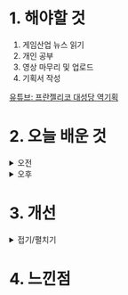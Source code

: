 
# 1. 해야할 것

1. 게임산업 뉴스 읽기 
2. 개인 공부  
3. 영상 마무리 및 업로드
4. 기획서 작성

[유튜브: 프란젤리코 대성당 역기획]()

# 2. 오늘 배운 것

<details>
<summary>오전</summary>

## 오늘의 뉴스

■ 컴투스, 'SWC 2024' 라인업과 대진표 공개
컴투스(대표 남재관)는 '서머너즈 워 월드 아레나 챔피언십2024(이하 SWC2024)'에 출전하는 선수 라인업과 예선 대진표를 23일 공개했습니다. 지난 6월 약 한 달간 올해 참가자를 모집한 컴투스는 수만명의 신청자 중 월드 아레나 시즌 28과 29의 개별 성적을 기준으로 출전 선수를 선발했으며, 오는 8월 3일부터 온라인으로 각 지역 예선을 시작할 예정입니다.

■ 트럼프 "백악관 복귀하면 CBDC 전면 금지할 것"
미국 대통령 선거 공화당 후보자로 나선 도널드 트럼프(Donald J. Trump) 전 대통령이 중앙은행 디지털화폐(CBDC)에 대한 자신의 부정적인 입장을 다시 한번 강조한 것으로 알려졌습니다. 블룸버그 통신은 지난 20일, 도널드 트럼프 전 대통령이 CBDC를 '정부 감시 도구'로 바라보고 있으며, 앞으로도 디지털 달러를 허용하지 않고, 내년 대선에서 승리하게 될 경우 이와 같은 방침을 더욱 공고히 하게 될 것이라고 보도했습니다.

■ 디플러스 기아, 뉴에라와 파트너십 체결...'딮기 모자' 나온다
디플러스 기아(Dplus KIA)가 뉴에라 캡 코리아(이하 뉴에라)와 파트너십을 체결했다고 23일 밝혔습니다. Dplus KIA는 미국 스포츠 3대 리그(MLB, NFL, NBA)의 유일한 공식 파트너인 뉴에라와 손잡고 다양한 패션 콜라보레이션 컬렉션을 출시할 계획입니다.

■ 장병규 의장, 공학한림원 멘토링 특강 나서
크래프톤(대표 김창한)의 장병규 이사회 의장이 지난 7월 22일 한국공학한림원(회장 김기남)이 주최한 '2024년 석학 멘토링 특강'에서 연사로 나섰습니다. 이 행사는 공학을 전공하는 대학생 및 대학원생을 대상으로 진행하며, 참여하는 연사들은 모두 공학한림원 회원으로, 자신의 경력과 전문 분야에서의 경험, 미래 비전을 그들에게 공유합니다.

■ 포켓몬 GO, '인천'에 사파리 존이 열린다
나이언틱은 리얼 월드 게임 '포켓몬 GO'의 라이브 이벤트인 "포켓몬 GO 사파리 존: 인천"을 송도 센트럴파크에서 오는 9월 27일부터 29일까지 개최한다고 23일 밝혔습니다. 포켓스톱을 돌려서 진행 가능한 이벤트 한정 필드 리서치를 달성하면 포켓몬과 더 자주 만날 수 있으며, 인천광역시를 테마로 한 로케이션 배경이 있는 '사파리 모자를 쓴 피카츄'와 '메이클'을 만날 수도 있습니다.

■ 컴투스플랫폼, 블록체인 투표 솔루션 ‘X-PLANET VOTE’ 공개
컴투스홀딩스(대표 정철호)의 자회사 컴투스플랫폼(대표 최석원)은 X-PLANET에서 블록체인 기반 B2B 투표 솔루션 'X-PLANET VOTE(엑스플래닛 보트)'를 본격적으로 선보인다고 23일 밝혔습니다. X-PLANET VOTE는 모든 데이터를 블록체인에 기록해 위변조를 방지하고, 모두가 신뢰할 수 있는 투표 결과를 보장합니다.

■ 종합 서브컬쳐 이벤트 '일러스타 페스 5' 8월 개최
1,000개 규모 크리에이터 부스를 한 자리에서 만날 수 있는 종합 서브컬쳐 이벤트인 '일러스타 페스'가 서울 강남에서 열립니다. 일러스타 페스는 지난 회차 기준으로 유료 관람객 약 3만명이 방문한 국내 최대 서브컬쳐 행사로, 최근에는 해외 크리에이터들과 방문객이 대거 방문하며 글로벌 행사로 발돋움해 나가고 있습니다.

■ 크래프톤, 삼성전자와 '다크앤다커 모바일' 게임 협업
크래프톤(대표 김창한)은 개발 중인 신작 '다크앤다커 모바일'이 갤럭시 스마트폰에서 최상의 게임 경험을 제공하도록 삼성전자와 협업한다고 23일 밝혔습니다. 크래프톤은 지난 10일 '갤럭시 언팩 2024'을 통해 공개된 '갤럭시 Z 폴드6 ·플립6' 등 최신 갤럭시 스마트폰에서 최상의 환경으로 다크앤다커 모바일을 즐길 수 있도록 삼성전자와 협업했습니다.

■ [이슈] 개혁신당 "우마무스메 성 상품화 논리는 유교 탈레반적 인식" 
'우마무스메' 성 상품화 논란을 촉발한 더불어민주당 이병진 의원에게 개혁신당이 모두 발언을 통해 비판에 나섰습니다. 해당 논란은 16일 국회 농해수위 업무보고에서 이병진 의원이 '우마무스메'에 대해 "암컷, 수컷 말들을 여성으로 의인화하고 자극적이고 성적인 이미지로 성 상품화하여 출시 이후 물의를 일으켰던 콘텐츠, 이 중에는 교복을 입은 캐릭터도 있어 미성년자 성 상품화 논란도 일으켰다"라고 밝히면서 촉발됐습니다.

■ 현금 없는 세상 오나? CBDC 실거래 테스트 11월 개시
각국의 중앙은행이 주도하여 발행하는 전자화폐 '중앙은행 디지털화폐(Central Bank Digital Currency, CBDC)'가 국내에서도 활용될 전망입니다. 난립하는 여러 전자화폐와 달리 국가가 직접 발행하고 공인한 자산이라는 것이 CBDC의 특징이자 강점입니다.

■ 장현국 부회장, 위메이드 지분 155억 원에 전량 매도
위메이드 박관호 의장이 대표이사로 복귀함에 따라 경영 일선에서 물러난 장현국 부회장이 최근 보유했던 위메이드 지분 전량을 매도한 것으로 밝혀졌습니다. 위메이드 관계자는 이와 관련해 "단순 지분 매각으로 지금도 여전히 회사에 재직 중"이라면서 "거취에는 변동 없을 것"이라고 전했습니다.

■ 젠지, LCK 통산 최다 24경기 연승 기록 달성 
젠지가 LCK 통산 최다 연속 경기 승리 기록과 타이인 24경기 연속 승리를 달성했습니다. '리그 오브 레전드(LoL)' 이스포츠의 한국 프로 리그를 주최하는 리그 오브 레전드 챔피언스 코리아(대표 오상헌, www.lolesports.com, 이하 'LCK')는 17일(수)부터 21일(일)까지 서울 종로구 롤파크에 위치한 LCK 아레나에서 열린 2024 LCK 서머 5주 차에서 젠지가 농심 레드포스와 디플러스 기아를 물리치며 24경기 연속 승리에 성공했습니다.

■ 젠지, '발로란트' 2024년 퍼시픽 챔피언 등극
올해 열린 모든 발로란트 이스포츠 공식 대회의 결승에 오른 젠지가 발로란트 챔피언스 투어(이하 VCT) 퍼시픽 시즌 최종 결승전을 승리하면서 2024 시즌 챔피언 자리에 올랐습니다. 결승 직행전에서 DRX와 풀 세트 접전 끝에 승리한 젠지는 최종 결승전에서 다시 DRX를 만났고 세트 스코어 3대1로 승리하며 우승컵을 들어올렸고 미화 10만 달러(한화 약 1억 4,000만 원)의 상금도 받았습니다.

■ 18년 만에 돌아왔다! 'EA 스포츠 FC 25' 한국어 해설 추가 
Electronic Arts Inc.(이하 EA)는 오는 9월 출시를 앞두고 있는 신작 EA SPORTS FC 25(이하 FC 25)에 한국어 해설이 추가된다고 22일 밝혔습니다. FC 25의 공식 한국어 해설자로 스포츠 캐스터 배성재와 축구 해설위원 임형철이 참여했습니다.

■ 펄어비스 검은사막, 텐센트와 함께 '차이나조이' 참가 
펄어비스(대표 허진영)가 텐센트와 함께 중국 게임 전시회 '2024 차이나조이(ChinaJoy)'에 검은사막을 출품합니다. 시연대에서 검은사막을 직접 플레이하고 다크나이트, 란, 레인저 등 인기 클래스 코스튬 플레이(costume play), 미니게임 등도 즐길 수 있습니다.

■ 라이엇 게임즈, LoL 여름 캠페인 맞이 이벤트 진행
라이엇 게임즈가 PC MOBA(Multiplayer Online Battle Arena, 다중사용자 온라인 전투 아레나) 게임 '리그 오브 레전드(League of Legends, 이하 LoL)'에서 여름을 맞아 '동물특공대' 콘텐츠를 출시하고 관련 이벤트를 진행합니다. 플레이어는 집중포화에서 ▲5분 이상 생존 ▲1회/3회 승리 ▲2인 이상 사전 구성 팀으로 승리하거나 ▲PC방에서 승리하면 게이밍 노트북/키보드, 애플 에어팟 3세대, 모바일 상품권 등 다양한 보상을 획득할 수 있습니다.

■ 볼텍스게이밍, 명조 ‘장리’ 디지털 포토카드 이벤트 22일 진행
'볼텍스게이밍(Vortex Gaming)'은 쿠로게임즈의 오픈월드 ARPG '명조: 워더링 웨이브(이하 명조)'의 신규 캐릭터 '장리'의 디지털 포토카드 이벤트를 진행한다고 22일 밝혔습니다. 이벤트는 총 3주간 진행되며 미션을 완료하면 명조 IP를 활용한 디지털 굿즈를 얻을 수 있습니다.

■ 갈라게임즈, '트레저 탭퍼' 유저 100만 명 돌파
갈라게임즈가 자사 최신 게임 '트레저 탭퍼'의 유저 수가 100만 명을 단숨에 돌파하며 인기를 이어가고 있다고 22일 밝혔습니다. 게임 플레이를 통해 획득한 토큰은 텔레그램의 TON(The Open Network)과 갈라체인에서 추후 민팅이 진행될 예정입니다.
</details>


<details>
<summary>오후</summary>


</details>




# 3. 개선


<details>
<summary>접기/펼치기</summary>


</details>



# 4. 느낀점


